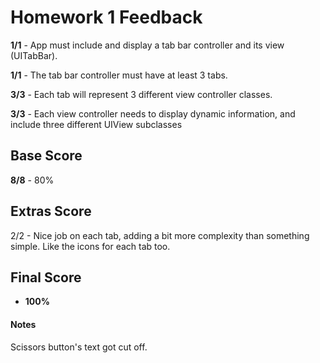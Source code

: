 # Homework 1 Feedback

**1/1** - App must include and display a tab bar controller and its view (UITabBar).

**1/1** - The tab bar controller must have at least 3 tabs.

**3/3** - Each tab will represent 3 different view controller classes.

**3/3** - Each view controller needs to display dynamic information, and include three different UIView subclasses

## Base Score
**8/8** - 80%



## Extras Score

2/2 - Nice job on each tab, adding a bit more complexity than something simple. Like the icons for each tab too.

## Final Score

+ **100%**



#### Notes

Scissors button's text got cut off.